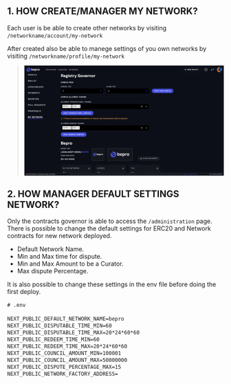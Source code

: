 ## 1. HOW CREATE/MANAGER MY NETWORK?

Each user is be able to create other networks by visiting `/networkname/account/my-network`

After created also be able to manege settings of you own networks by visiting `/networkname/profile/my-network`

> <img align="center" src="./assets/network-settings-page.png" width="500"/>

## 2. HOW MANAGER DEFAULT SETTINGS NETWORK?

Only the contracts governor is able to access the `/administration` page. There is possible to change the default settings for ERC20 and Network contracts for new network deployed.

- Default Network Name.
- Min and Max time for dispute.
- Min and Max Amount to be a Curator.
- Max dispute Percentage.

It is also possible to change these settings in the env file before doing the first deploy.

```
# .env

NEXT_PUBLIC_DEFAULT_NETWORK_NAME=bepro
NEXT_PUBLIC_DISPUTABLE_TIME_MIN=60
NEXT_PUBLIC_DISPUTABLE_TIME_MAX=20*24*60*60
NEXT_PUBLIC_REDEEM_TIME_MIN=60
NEXT_PUBLIC_REDEEM_TIME_MAX=20*24*60*60
NEXT_PUBLIC_COUNCIL_AMOUNT_MIN=100001
NEXT_PUBLIC_COUNCIL_AMOUNT_MAX=50000000
NEXT_PUBLIC_DISPUTE_PERCENTAGE_MAX=15
NEXT_PUBLIC_NETWORK_FACTORY_ADDRESS=
```
